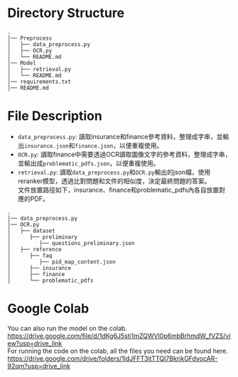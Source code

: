 # Directory Structure
    .  
    │── Preprocess  
    │   ├── data_preprocess.py  
    │   ├── OCR.py  
    │   └── README.md  
    │── Model  
    │   ├── retrieval.py  
    │   └── README.md  
    │── requirements.txt  
    │── README.md  

# File Description
* `data_preprocess.py`: 讀取insurance和finance參考資料，整理成字串，並輸出`insurance.json`和`finance.json`，以便重複使用。
* `OCR.py`: 讀取finance中需要透過OCR讀取圖像文字的參考資料，整理成字串，並輸出成`problematic_pdfs.json`，以便重複使用。
* `retrieval.py`: 讀取`data_preprocess.py`和`OCR.py`輸出的json檔，使用reranker模型，透過比對問題和文件的相似度，決定最終問題的答案。  
文件放置路徑如下，insurance、finance和problematic_pdfs內各自放置對應的PDF。  
```
.  
│── data_preprocess.py
│── OCR.py
│   ├── dataset
│      ├── preliminary
│         ├── questions_preliminary.json
│   ├── reference
│      ├── faq
│         ├── pid_map_content.json
│      ├── insurance  
│      ├── finance  
│      └── problematic_pdfs  
```

# Google Colab
You can also run the model on the colab.  
https://drive.google.com/file/d/1dKg6J5sti1mZQWVl0p6mbBrhmdW_fVZS/view?usp=drive_link  
For running the code on the colab, all the files you need can be found here.  
https://drive.google.com/drive/folders/1ldJFFT3itTTQI7BkrjkGFdvocAR-92qm?usp=drive_link  
